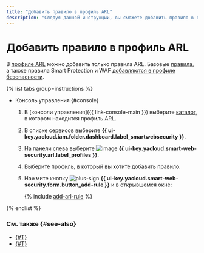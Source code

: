 ```yaml
---
title: "Добавить правило в профиль ARL"
description: "Следуя данной инструкции, вы сможете добавить правило в профиль ARL."
---
```


# Добавить правило в профиль ARL

В [профиле ARL](../concepts/arl.md) можно добавить только правила ARL. Базовые [правила](../concepts/rules.md), а также правила Smart Protection и WAF [добавляются в профиле безопасности](rule-add.md).

{% list tabs group=instructions %}

- Консоль управления {#console}

  1. В [консоли управления]({{ link-console-main }}) выберите [каталог](../../resource-manager/concepts/resources-hierarchy.md#folder), в котором находится профиль ARL.
  1. В списке сервисов выберите **{{ ui-key.yacloud.iam.folder.dashboard.label_smartwebsecurity }}**.
  1. На панели слева выберите ![image](../../_assets/smartwebsecurity/arl.svg) **{{ ui-key.yacloud.smart-web-security.arl.label_profiles }}**.
  1. Выберите профиль, в который вы хотите добавить правило.
  1. Нажмите кнопку ![plus-sign](../../_assets/console-icons/plus.svg) **{{ ui-key.yacloud.smart-web-security.form.button_add-rule }}** и в открывшемся окне:

      {% include [add-arl-rule](../../_includes/smartwebsecurity/add-arl-rule.md) %}

{% endlist %}

### См. также {#see-also}

* [{#T}](rule-update.md)
* [{#T}](rule-delete.md)
